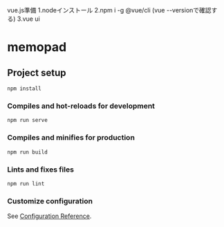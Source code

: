 vue.js準備
1.nodeインストール
2.npm i -g @vue/cli (vue --versionで確認する)
3.vue ui


# memopad

## Project setup
```
npm install
```

### Compiles and hot-reloads for development
```
npm run serve
```

### Compiles and minifies for production
```
npm run build
```

### Lints and fixes files
```
npm run lint
```

### Customize configuration
See [Configuration Reference](https://cli.vuejs.org/config/).
